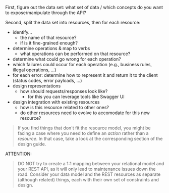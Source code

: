First, figure out the data set: what set of data / which concepts do you want to expose/manipulate through the API?

Second, split the data set into resources, then for each resource:
* identify...
  * the name of that resource?
  * if is it fine-grained enough?
* determine operations & map to verbs
  * what operations can be performed on that resource?
* determine what could go wrong for each operation?
 * which failures could occur for each operation (e.g., business rules, illegal operations, ...)
 * for each error: determine how to represent it and return it to the client (status codes, error payloads, ...)
* design representations
  * how should requests/responses look like?
    * for this you can leverage tools like Swagger UI
* design integration with existing resources
  * how is this resource related to other ones?
  * do other resources need to evolve to accomodate for this new resource?

> If you find things that don't fit the resource model, you might be facing a case where you need to define an _action_ rather than a _resource_. In that case, take a look at the corresponding section of the design guide.

ATTENTION:
> DO NOT try to create a 1:1 mapping between your relational model and your REST API, as it will only lead to maintenance issues down the road. Consider your data model and the REST resources as separate (although related) things, each with their own set of constraints and design.